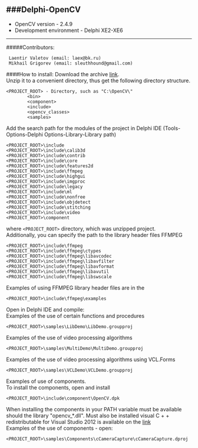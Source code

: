 ###Delphi-OpenCV
----------
* OpenCV version - 2.4.9<br>
* Development environment - Delphi XE2-XE6<br>

----------
#####Contributors:
```
 Laentir Valetov (email: laex@bk.ru)
 Mikhail Grigorev (email: sleuthhound@gmail.com)
```
####How to install:
Download the archive [link][1].<br>
Unzip it to a convenient directory, thus get the following directory structure.<br>
```
<PROJECT_ROOT> - Directory, such as "C:\OpenCV\"
		<bin>
		<component>
		<include>
		<opencv_classes>
		<samples>
```
Add the search path for the modules of the project in Delphi IDE (Tools-Options-Delphi Options-Library-Library path)
```
<PROJECT_ROOT>\include
<PROJECT_ROOT>\include\calib3d
<PROJECT_ROOT>\include\contrib
<PROJECT_ROOT>\include\core
<PROJECT_ROOT>\include\features2d
<PROJECT_ROOT>\include\ffmpeg
<PROJECT_ROOT>\include\highgui
<PROJECT_ROOT>\include\imgproc
<PROJECT_ROOT>\include\legacy
<PROJECT_ROOT>\include\ml
<PROJECT_ROOT>\include\nonfree
<PROJECT_ROOT>\include\objdetect
<PROJECT_ROOT>\include\stitching
<PROJECT_ROOT>\include\video
<PROJECT_ROOT>\component
```
where ```<PROJECT_ROOT>``` directory, which was unzipped project.<br>
Additionally, you can specify the path to the library header files FFMPEG
```
<PROJECT_ROOT>\include\ffmpeg
<PROJECT_ROOT>\include\ffmpeg\ctypes
<PROJECT_ROOT>\include\ffmpeg\libavcodec
<PROJECT_ROOT>\include\ffmpeg\libavfilter
<PROJECT_ROOT>\include\ffmpeg\libavformat
<PROJECT_ROOT>\include\ffmpeg\libavutil
<PROJECT_ROOT>\include\ffmpeg\libswscale
```
Examples of using FFMPEG library header files are in the
```
<PROJECT_ROOT>\include\ffmpeg\examples
```
Open in Delphi IDE and compile:<br>
Examples of the use of certain functions and procedures 
```
<PROJECT_ROOT>\samples\LibDemo\LibDemo.groupproj
```
Examples of the use of video processing algorithms
```
<PROJECT_ROOT>\samples\MultiDemo\MultiDemo.groupproj
```
Examples of the use of video processing algorithms using VCL.Forms
```
<PROJECT_ROOT>\samples\VCLDemo\VCLDemo.groupproj
```
Examples of use of components.<br>
To install the components, open and install
```
<PROJECT_ROOT>\include\component\OpenCV.dpk
```
When installing the components in your PATH variable must be available should the library "opencv_*.dll". 
Must also be installed visual C + + redistributable for Visual Studio 2012 is available on the [link][2]<br>
Examples of the use of components - open:
```
<PROJECT_ROOT>\samples\Components\cCameraCapture\cCameraCapture.dproj
```
[1]: https://github.com/Laex/Delphi-OpenCV/archive/master.zip
[2]: http://www.microsoft.com/en-US/download/details.aspx?id=30679